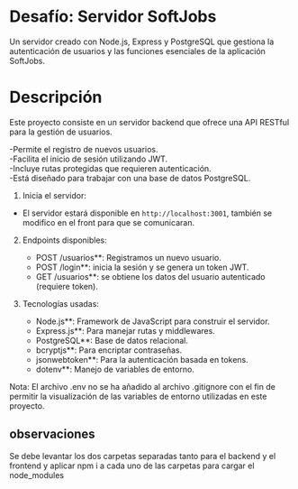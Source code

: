 # Desafío: Servidor SoftJobs
Un servidor creado con Node.js, Express y PostgreSQL que gestiona la autenticación de usuarios y las funciones esenciales de la aplicación SoftJobs.<br>
# Descripción
Este proyecto consiste en un servidor backend que ofrece una API RESTful para la gestión de usuarios.<br>

-Permite el registro de nuevos usuarios.<br>
-Facilita el inicio de sesión utilizando JWT.<br>
-Incluye rutas protegidas que requieren autenticación.<br>
-Está diseñado para trabajar con una base de datos PostgreSQL.<br>


1. Inicia el servidor:<br>

- El servidor estará disponible en `http://localhost:3001`, también se modifico en el front para que se comunicaran.<br>

2. Endpoints disponibles:<br>
    - POST /usuarios**: Registramos un nuevo usuario.<br>
    - POST /login**: inicia la sesión y se genera un token JWT.<br>
    - GET /usuarios**: se obtiene los datos del usuario autenticado (requiere token).<br>

3. Tecnologías usadas:<br>

    - Node.js**: Framework de JavaScript para construir el servidor.<br>
    - Express.js**: Para manejar rutas y middlewares.<br>
    - PostgreSQL**: Base de datos relacional.<br>
    - bcryptjs**: Para encriptar contraseñas.<br>
    - jsonwebtoken**: Para la autenticación basada en tokens.<br>
    - dotenv**: Manejo de variables de entorno.<br>



Nota: El archivo .env no se ha añadido al archivo .gitignore con el fin de permitir la visualización de las variables de entorno utilizadas en este proyecto.<br>

## observaciones

Se debe levantar los dos carpetas separadas tanto para el backend y el frontend y aplicar npm i a cada uno de las carpetas para cargar el node_modules<br>


